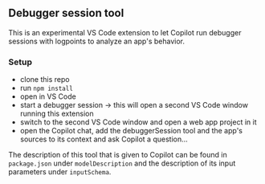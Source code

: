 ## Debugger session tool
This is an experimental VS Code extension to let Copilot run debugger sessions with logpoints to analyze an app's behavior.

### Setup
- clone this repo
- run `npm install`
- open in VS Code
- start a debugger session -> this will open a second VS Code window running this extension
- switch to the second VS Code window and open a web app project in it
- open the Copilot chat, add the debuggerSession tool and the app's sources to its context and ask Copilot a question...

The description of this tool that is given to Copilot can be found in `package.json` under `modelDescription` and the description of its input parameters under `inputSchema`.
